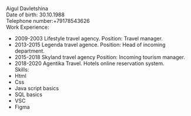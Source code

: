 Aigul Davletshina\
Date of birth: 30.10.1988\
Telephone number:+79178543626\
Work Experience:
* 2009-2003 Lifestyle travel agency. Position: Travel manager.
* 2013-2015 Legenda travel agence. Position: Head of incoming department.
* 2015-2018 Skyland travel agency Position: Incoming tourism manager.
* 2018-2020 Agentika Travel. Hotels online reservation system.\
Skills:
* Html
* Css
* Java script basics
* SQL basics
* VSC
* Figma




